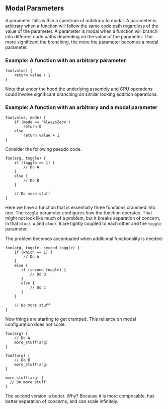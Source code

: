 
## Modal Parameters

A parameter falls within a spectrum of aribitrary to modal.  A parameter is arbitrary when a function will follow the same code path regardless of the value of the parameter.  A parameter is modal when a function will branch into different code paths depending on the value of the parameter.  The more significant the branching, the more the parameter becomes a modal parameter.

### Example: A function with an arbitrary parameter

```
foo(value) {
    return value + 1
}
```

Note that under the hood the underlying assembly and CPU operations could involve significant branching on similar looking addition operations.
 
### Example: A function with an arbitrary and a modal parameter 

```
foo(value, mode) {
    if (mode == 'AlwaysZero')
        return 0
    else
        return value + 1
}
```

Consider the following pseudo code.

```
foo(arg, toggle) {
    if (toggle == 1) {
        // Do A
    }
    else {
        // Do B
    }

    // Do more stuff
}
```

Here we have a function that is essentially three functions crammed into one.  The ```toggle``` parameter configures how the function operates.  That might not look like much of a problem, but
it breaks separation of concern, in that ```block A``` and ```block B``` are tightly coupled to each other and the ```toggle``` parameter.

The problem becomes accentuated when additional functionality is needed:

 ```
 foo(arg, toggle, second_toggle) {
     if (which == 1) {
         // Do A
     }
     else {
        if (second_toggle) {
            // Do B
        }
        else {
            // Do C
        }
     }

     // Do more stuff
 }
 ```

Now things are starting to get cramped.  This reliance on modal configuration does not scale.
```
foo(arg) {
    // Do A
    more_stuff(arg)
}

foo2(arg) {
    // Do B
    more_stuff(arg)
}

more_stuff(arg) {
  // Do more stuff
}
```

The second version is better.  Why?  Because it is more composable, has better separation of concerns, and can scale infinitely.
